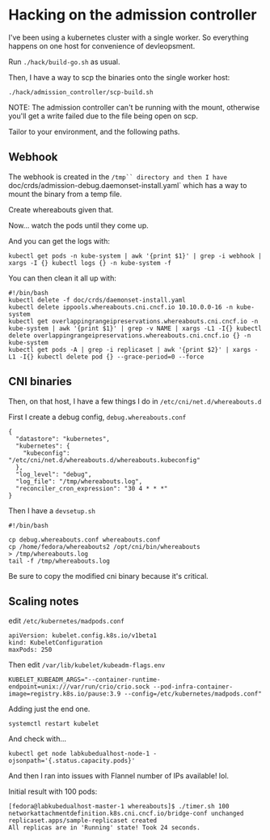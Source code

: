 # Hacking on the admission controller

I've been using a kubernetes cluster with a single worker. So everything happens on one host for convenience of devleopsment.

Run `./hack/build-go.sh` as usual.

Then, I have a way to scp the binaries onto the single worker host:

```
./hack/admission_controller/scp-build.sh
```

NOTE: The admission controller can't be running with the mount, otherwise you'll get a write failed due to the file being open on scp.

Tailor to your environment, and the following paths.

## Webhook

The webhook is created in the `/tmp`` directory and then I have `doc/crds/admission-debug.daemonset-install.yaml` which has a way to mount the binary from a temp file.

Create whereabouts given that.

Now... watch the pods until they come up.

And you can get the logs with:

```
kubectl get pods -n kube-system | awk '{print $1}' | grep -i webhook | xargs -I {} kubectl logs {} -n kube-system -f
```

You can then clean it all up with:

```
#!/bin/bash
kubectl delete -f doc/crds/daemonset-install.yaml
kubectl delete ippools.whereabouts.cni.cncf.io 10.10.0.0-16 -n kube-system
kubectl get overlappingrangeipreservations.whereabouts.cni.cncf.io -n kube-system | awk '{print $1}' | grep -v NAME | xargs -L1 -I{} kubectl delete overlappingrangeipreservations.whereabouts.cni.cncf.io {} -n kube-system
kubectl get pods -A | grep -i replicaset | awk '{print $2}' | xargs -L1 -I{} kubectl delete pod {} --grace-period=0 --force
```






## CNI binaries

Then, on that host, I have a few things I do in `/etc/cni/net.d/whereabouts.d`

First I create a debug config, `debug.whereabouts.conf`

```
{
  "datastore": "kubernetes",
  "kubernetes": {
    "kubeconfig": "/etc/cni/net.d/whereabouts.d/whereabouts.kubeconfig"
  },
  "log_level": "debug",
  "log_file": "/tmp/whereabouts.log",
  "reconciler_cron_expression": "30 4 * * *"
}
```

Then I have a `devsetup.sh`

```
#!/bin/bash

cp debug.whereabouts.conf whereabouts.conf
cp /home/fedora/whereabouts2 /opt/cni/bin/whereabouts
> /tmp/whereabouts.log
tail -f /tmp/whereabouts.log
```

Be sure to copy the modified cni binary because it's critical.


## Scaling notes

edit `/etc/kubernetes/madpods.conf`

```
apiVersion: kubelet.config.k8s.io/v1beta1
kind: KubeletConfiguration
maxPods: 250
```

Then edit `/var/lib/kubelet/kubeadm-flags.env`

```
KUBELET_KUBEADM_ARGS="--container-runtime-endpoint=unix:///var/run/crio/crio.sock --pod-infra-container-image=registry.k8s.io/pause:3.9 --config=/etc/kubernetes/madpods.conf"
```

Adding just the end one.

```
systemctl restart kubelet
```

And check with...

```
kubectl get node labkubedualhost-node-1 -ojsonpath='{.status.capacity.pods}'
```

And then I ran into issues with Flannel number of IPs available! lol.

Initial result with 100 pods:

```
[fedora@labkubedualhost-master-1 whereabouts]$ ./timer.sh 100
networkattachmentdefinition.k8s.cni.cncf.io/bridge-conf unchanged
replicaset.apps/sample-replicaset created
All replicas are in 'Running' state! Took 24 seconds.
```

